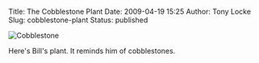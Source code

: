 Title: The Cobblestone Plant
Date: 2009-04-19 15:25
Author: Tony Locke
Slug: cobblestone-plant
Status: published

![Cobblestone]({static}/images/2009/Image0000.png)  

Here's Bill's plant. It reminds him of cobblestones.
